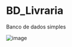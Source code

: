 # BD_Livraria
Banco de dados simples 

![image](https://user-images.githubusercontent.com/60945730/84609881-03786680-ae8f-11ea-9c01-03b6c79a1e6d.png)
